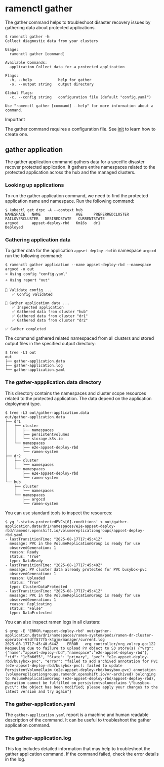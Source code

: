 # ramenctl gather

The gather command helps to troubleshoot disaster recovery issues by gathering
data about protected applications.

```console
$ ramenctl gather -h
Collect diagnostic data from your clusters

Usage:
  ramenctl gather [command]

Available Commands:
  application Collect data for a protected application

Flags:
  -h, --help            help for gather
  -o, --output string   output directory

Global Flags:
  -c, --config string   configuration file (default "config.yaml")

Use "ramenctl gather [command] --help" for more information about a command.
```

> [!IMPORTANT]
> The gather command requires a configuration file. See [init](docs/init.md) to
> learn how to create one.

## gather application

The gather application command gathers data for a specific disaster recover
protected application. It gathers entire namespaces related to the protected
application across the hub and the managed clusters.

### Looking up applications

To run the gather application command, we need to find the protected
application name and namespace. Run the following command:

```console
$ kubectl get drpc -A --context hub
NAMESPACE   NAME                AGE     PREFERREDCLUSTER   FAILOVERCLUSTER   DESIREDSTATE   CURRENTSTATE
argocd      appset-deploy-rbd   6m16s   dr1                                                 Deployed
```

### Gathering application data

To gather data for the application `appset-deploy-rbd` in namespace `argocd`
run the following command:

```console
$ ramenctl gather application --name appset-deploy-rbd --namespace argocd -o out
⭐ Using config "config.yaml"
⭐ Using report "out"

🔎 Validate config ...
   ✅ Config validated

🔎 Gather application data ...
   ✅ Inspected application
   ✅ Gathered data from cluster "hub"
   ✅ Gathered data from cluster "dr1"
   ✅ Gathered data from cluster "dr2"

✅ Gather completed
```

The command gathered related namespaced from all clusters and stored output
files in the specified output directory:

```console
$ tree -L1 out
out
├── gather-application.data
├── gather-application.log
└── gather-application.yaml
```

### The gather-appplication.data directory

This directory contains the namespaces and cluster scope resources related to
the protected application. The data depend on the application deployment type.

```console
$ tree -L3 out/gather-application.data
out/gather-application.data
├── dr1
│   ├── cluster
│   │   ├── namespaces
│   │   ├── persistentvolumes
│   │   └── storage.k8s.io
│   └── namespaces
│       ├── e2e-appset-deploy-rbd
│       └── ramen-system
├── dr2
│   ├── cluster
│   │   └── namespaces
│   └── namespaces
│       ├── e2e-appset-deploy-rbd
│       └── ramen-system
└── hub
    ├── cluster
    │   └── namespaces
    └── namespaces
        ├── argocd
        └── ramen-system
```

You can use standard tools to inspect the resources:

```console
$ yq '.status.protectedPVCs[0].conditions' < out/gather-application.data/dr1/namespaces/e2e-appset-deploy-rbd/ramendr.openshift.io/volumereplicationgroups/appset-deploy-rbd.yaml
- lastTransitionTime: "2025-08-17T17:45:41Z"
  message: PVC in the VolumeReplicationGroup is ready for use
  observedGeneration: 1
  reason: Ready
  status: "True"
  type: DataReady
- lastTransitionTime: "2025-08-17T17:45:40Z"
  message: PV cluster data already protected for PVC busybox-pvc
  observedGeneration: 1
  reason: Uploaded
  status: "True"
  type: ClusterDataProtected
- lastTransitionTime: "2025-08-17T17:45:41Z"
  message: PVC in the VolumeReplicationGroup is ready for use
  observedGeneration: 1
  reason: Replicating
  status: "False"
  type: DataProtected
```

You can also inspect ramen logs in all clusters:

```console
$ grep -E 'ERROR.+appset-deploy-rbd' out/gather-application.data/dr1/namespaces/ramen-system/pods/ramen-dr-cluster-operator-67dff877f5-k4gjm/manager/current.log
2025-08-17T17:45:40.644Z	ERROR	vrg	controller/vrg_volrep.go:122	Requeuing due to failure to upload PV object to S3 store(s)	{"vrg": {"name":"appset-deploy-rbd","namespace":"e2e-appset-deploy-rbd"}, "rid": "1c5b6d55", "State": "primary", "pvc": "e2e-appset-deploy-rbd/busybox-pvc", "error": "failed to add archived annotation for PVC (e2e-appset-deploy-rbd/busybox-pvc): failed to update PersistentVolumeClaim (e2e-appset-deploy-rbd/busybox-pvc) annotation (volumereplicationgroups.ramendr.openshift.io/vr-archived) belonging to VolumeReplicationGroup (e2e-appset-deploy-rbd/appset-deploy-rbd), Operation cannot be fulfilled on persistentvolumeclaims \"busybox-pvc\": the object has been modified; please apply your changes to the latest version and try again"}
```

### The gather-application.yaml

The `gather-application.yaml` report is a machine and human readable description
of the command. It can be useful to troubleshoot the gather application command.

### The gather-application.log

This log includes detailed information that may help to troubleshoot the gather
application command. If the command failed, check the error details in the log.
